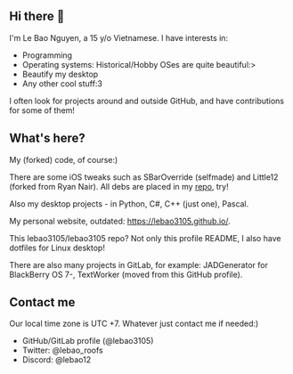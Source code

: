## Hi there 👋

I'm Le Bao Nguyen, a 15 y/o Vietnamese. I have interests in:

* Programming
* Operating systems: Historical/Hobby OSes are quite beautiful:>
* Beautify my desktop
* Any other cool stuff:3

I often look for projects around and outside GitHub, and have contributions for some of them!

## What's here?

My (forked) code, of course:)

There are some iOS tweaks such as SBarOverride (selfmade) and Little12 (forked from Ryan Nair). All debs are placed in my [repo](https://lebao3105.github.io/repo), try!

Also my desktop projects - in Python, C#, C++ (just one), Pascal.

My personal website, outdated: https://lebao3105.github.io/.

This lebao3105/lebao3105 repo? Not only this profile README, I also have dotfiles for Linux desktop!

There are also many projects in GitLab, for example: JADGenerator for BlackBerry OS 7-, TextWorker (moved from this GitHub profile).

## Contact me

Our local time zone is UTC +7. Whatever just contact me if needed:)

* GitHub/GitLab profile (@lebao3105)
* Twitter: @lebao_roofs
* Discord: @lebao12
